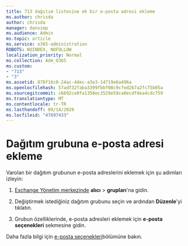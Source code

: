 ```yaml
---
title: 713 dağıtım listesine ek bir e-posta adresi ekleme
ms.author: chrisda
author: chrisda
manager: dansimp
ms.audience: Admin
ms.topic: article
ms.service: o365-administration
ROBOTS: NOINDEX, NOFOLLOW
localization_priority: Normal
ms.collection: Adm_O365
ms.custom:
- "713"
- "3"
ms.assetid: 870f16c0-24ac-4dec-a3e3-14719e6a496a
ms.openlocfilehash: 57adf32faba3399fbbf08c9cfed267a2fc75b05a
ms.sourcegitcommit: c6692ce0fa1358ec3529e59ca0ecdfdea4cdc759
ms.translationtype: MT
ms.contentlocale: tr-TR
ms.lasthandoff: 09/14/2020
ms.locfileid: "47697433"
---
```

# <a name="add-an-email-address-for-a-distribution-group"></a>Dağıtım grubuna e-posta adresi ekleme

Varolan bir dağıtım grubunun e-posta adreslerini eklemek için şu adımları izleyin:

1. [Exchange Yönetim merkezinde](https://outlook.office365.com/ecp/) **alıcı** \> **grupları**'na gidin.

2. Değiştirmek istediğiniz dağıtım grubunu seçin ve ardından **Düzenle**'yi tıklatın.

3. Grubun özelliklerinde, e-posta adresleri eklemek için **e-posta seçenekleri** sekmesine gidin. 

Daha fazla bilgi için [e-posta seçenekleri](https://technet.microsoft.com/library/bb124513.aspx#emailoptions)bölümüne bakın.
